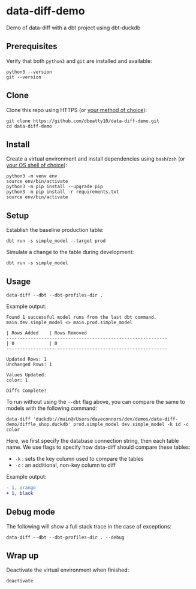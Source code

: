 # data-diff-demo
Demo of data-diff with a dbt project using dbt-duckdb

## Prerequisites

Verify that both `python3` and `git` are installed and available:
```shell
python3 --version
git --version
```

## Clone

Clone this repo using HTTPS (or [your method of choice](docs/clone.md)):

```shell
git clone https://github.com/dbeatty10/data-diff-demo.git
cd data-diff-demo
```

</details>

## Install
Create a virtual environment and install dependencies using `bash`/`zsh` (or [your OS shell of choice](docs/virtual-environment.md)):

```shell
python3 -m venv env
source env/bin/activate
python3 -m pip install --upgrade pip
python3 -m pip install -r requirements.txt
source env/bin/activate
```

## Setup

Establish the baseline production table:
```shell
dbt run -s simple_model --target prod
```

Simulate a change to the table during development:
```
dbt run -s simple_model
```

## Usage

```shell
data-diff --dbt --dbt-profiles-dir .
```

Example output:
```
Found 1 successful model runs from the last dbt command.
main.dev.simple_model <> main.prod.simple_model 

| Rows Added    | Rows Removed
------------------------------------------------------------
| 0             | 0
------------------------------------------------------------

Updated Rows: 1
Unchanged Rows: 1

Values Updated:
color: 1

Diffs Complete!
```

To run without using the `--dbt` flag above, you can compare the same to models with the following command:

```shell
data-diff 'duckdb://main@/Users/daveconnors/dev/demos/data-diff-demo/diffle_shop.duckdb' prod.simple_model dev.simple_model -k id -c color
```
Here, we first specify the database connection string, then each table name. We use flags to specify how data-diff should compare these tables:

- `-k` : sets the key column used to compare the tables
- `-c` : an additional, non-key column to diff 

Example output:

```diff
- 1, orange
+ 1, black
```

## Debug mode

The following will show a full stack trace in the case of exceptions:
```shell
data-diff --dbt --dbt-profiles-dir . --debug
```

## Wrap up
Deactivate the virtual environment when finished:

```shell
deactivate
```
